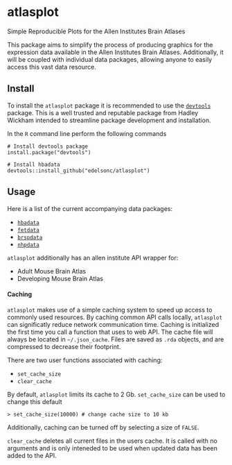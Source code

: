 # atlasplot
Simple Reproducible Plots for the Allen Institutes Brain Atlases

This package aims to simplify the process of producing graphics for the expression data available in the Allen Institutes Brain Atlases. Additionally, it will be coupled with individual data packages, allowing anyone to easily access this vast data resource.

## Install
To install the `atlasplot` package it is recommended to use the 
[`devtools`](https://github.com/hadley/devtools) package. This is a well trusted and reputable package from Hadley Wickham intended to streamline package development and installation.

In the `R` command line perform the following commands
```
# Install devtools package
install.package("devtools")

# Install hbadata
devtools::install_github("edelsonc/atlasplot")
```

## Usage
Here is a list of the current accompanying data packages:
* [`hbadata`](https://github.com/edelsonc/hbadata)
* [`fetdata`](https://github.com/edelsonc/fetdata)
* [`brspdata`](https://github.com/edelsonc/brspdata)
* [`nhpdata`](https://github.com/edelsonc/nhpdata) 

`atlasplot` additionally has an allen institute API wrapper for:
* Adult Mouse Brain Atlas
* Developing Mouse Brain Atlas

#### Caching
`atlasplot` makes use of a simple caching system to speed up access to commonly used resources.
By caching common API calls locally, `atlasplot` can significatly reduce network communication time.
Caching is initialized the first time you call a function that uses to web API. The cache
file will always be located in `~/.json_cache`. Files are saved as `.rda` objects, and
are compressed to decrease their footprint.

There are two user functions associated with caching:
* `set_cache_size`
* `clear_cache`

By default, `atlasplot` limits its cache to 2 Gb. `set_cache_size` can be used to change
this default

```
> set_cache_size(10000) # change cache size to 10 kb
```

Additionally, caching can be turned off by selecting a size of `FALSE`.

`clear_cache` deletes all current files in the users cache. It is called with no arguments
and is only inteneded to be used when updated data has been added to the API.